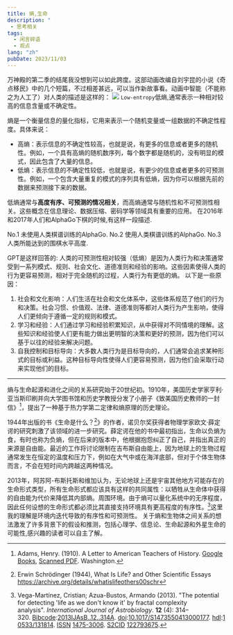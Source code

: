 ```yaml
---
title: 熵,生命
description: "                                                                                                                                     "
 - 思考相关
tags:
  - 闲言碎语
  - 观点
lang: "zh"
pubDate: 2023/11/03
---
```

万神殿的第二季的结尾我没想到可以如此跨度。这部动画改编自刘宇昆的小说《奇点移民》中的几个短篇，不过相差甚远，可以当作新故事看。动画中智能（不能称之为人工了）对人类的描述是这样的：
![](https://r2.asyncx.top/images/202311031314446.png)
`Low-entropy`低熵,通常表示一种相对较高的信息含量或不确定性。

熵是一个衡量信息的量化指标，它用来表示一个随机变量或一组数据的不确定性程度。具体来说：

* 高熵：表示信息的不确定性较高，也就是说，有更多的信息或者更多的随机性。例如，一个具有高熵的随机数序列，每个数字都是随机的，没有明显的模式，因此包含了大量的信息。
* 低熵：表示信息的不确定性较低，也就是说，有更少的信息或者更多的可预测性。例如，一个包含大量重复的模式的序列具有低熵，因为你可以根据先前的数据来预测接下来的数据。

低熵通常与**高度有序、可预测的情况相关**，而高熵通常与随机性和不可预测性相关。这些概念在信息理论、数据压缩、密码学等领域具有重要的应用。
在2016年和2017年人们和AlphaGo下棋的时候,有这样一段描述.

No.1 未使用人类棋谱训练的AlphaGo.
No.2 使用人类棋谱训练的AlphaGo.
No.3 人类所能达到的围棋水平高度.

GPT是这样回答的:
人类的可预测性相对较强（低熵）是因为人类行为和决策通常受到一系列模式、规则、社会文化、道德准则和经验的影响。这些因素使得人类的行为更容易预测，相对于完全随机的过程，人类行为有更低的熵。
以下是一些原因：
1. 社会和文化影响：人们生活在社会和文化体系中，这些体系规范了他们的行为和决策。社会习惯、价值观、法律、道德准则等都对人类行为产生影响，使得人们更倾向于遵循一定的规则和模式。
2. 学习和经验：人们通过学习和经验积累知识，从中获得对不同情境的理解。这些知识和经验使人们更有能力做出更明智的决策和更好的预测，因为他们可以基于以往的经验来解决问题。
3. 自我控制和目标导向：大多数人类行为是目标导向的，人们通常会追求某种形式的目标或利益。这种目标导向性使得人们更容易预测，因为他们会采取行动来实现他们的目标。

---
熵与生命起源和进化之间的关系研究始于20世纪初。1910年，美国历史学家亨利·亚当斯印刷并向大学图书馆和历史学教授分发了小册子《致美国历史教师的一封信》[^1]，提出了一种基于热力学第二定律和熵原理的历史理论。

1944年出版的书《生命是什么？[^2]》的作者，诺贝尔奖获得者物理学家欧文·薛定谔的研究刺激了该领域的进一步研究。薛定谔在他的书中最初指出，生命以负熵为食，有时也称为负熵，但在后来的版本中，他根据抱怨纠正了自己，并指出真正的来源是自由能。最近的工作将讨论限制在吉布斯自由能上，因为地球上的生物过程通常发生在恒定的温度和压力下，例如在大气中或在海洋底部，但对于个体生物体而言，不会在短时间内跨越这两种情况。

2013年，阿苏阿-布斯托斯和维加认为，无论地球上还是宇宙其他地方可能存在的生命形式类型，所有生命形式都应该具有这样的共同属性：以牺牲从生命体中获得的自由能为代价来降低其内部熵。周围环境。由于熵可以量化系统中的无序程度，因此任何设想的生命形式都必须比其直接支持环境具有更高程度的有序性。[^3]这里我的理解是环境内迭代导致的有序性和可预测性。
关于熵和生物体之间关系的想法激发了许多背景下的假设和推测，包括心理学、信息论、生命起源和外星生命的可能性,感兴趣的读者可以自主了解。

[^1]: Adams, Henry. (1910). A Letter to American Teachers of History. [Google Books](https://books.google.com/books?id=gaLdOOzuiKAC&pg=PA1&dq=A+Letter+to+American+Teachers+of+History#PPA10,M1), [Scanned PDF](https://archive.org/details/alettertoamerica00adamuoft). Washington.
[^2]: Erwin Schrödinger (1944), What Is Life? and Other Scientific Essays https://archive.org/details/whatislifeothers00schr
[^3]: Vega-Martínez, Cristian; Azua-Bustos, Armando (2013). "The potential for detecting 'life as we don't know it' by fractal complexity analysis". _International Journal of Astrobiology_. **12** (4): 314–320. [Bibcode](https://en.wikipedia.org/wiki/Bibcode_(identifier) "Bibcode (identifier)"):[2013IJAsB..12..314A](https://ui.adsabs.harvard.edu/abs/2013IJAsB..12..314A). [doi](https://en.wikipedia.org/wiki/Doi_(identifier) "Doi (identifier)"):[10.1017/S1473550413000177](https://doi.org/10.1017%2FS1473550413000177). [hdl](https://en.wikipedia.org/wiki/Hdl_(identifier) "Hdl (identifier)"):[10533/131814](https://hdl.handle.net/10533%2F131814). [ISSN](https://en.wikipedia.org/wiki/ISSN_(identifier) "ISSN (identifier)") [1475-3006](https://www.worldcat.org/issn/1475-3006). [S2CID](https://en.wikipedia.org/wiki/S2CID_(identifier) "S2CID (identifier)") [122793675](https://api.semanticscholar.org/CorpusID:122793675).